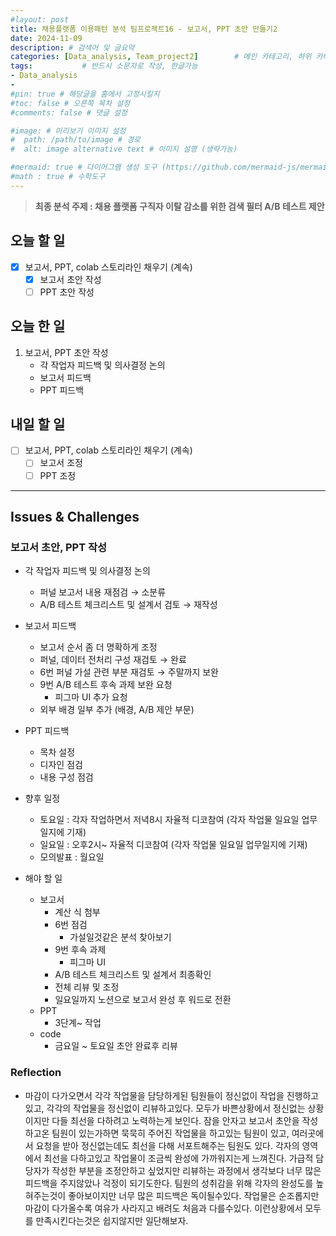 ```yaml
---
#layout: post
title: 채용플랫폼 이용패턴 분석 팀프로젝트16 - 보고서, PPT 초안 만들기2
date: 2024-11-09
description: # 검색어 및 글요약
categories: [Data_analysis, Team_project2]        # 메인 카테고리, 하위 카테고리(생략가능)
tags:           # 반드시 소문자로 작성, 한글가능
- Data_analysis
- 
#pin: true # 해당글을 홈에서 고정시킬지
#toc: false # 오른쪽 목차 설정
#comments: false # 댓글 설정

#image: # 미리보기 이미지 설정
#  path: /path/to/image # 경로
#  alt: image alternative text # 이미지 설명 (생략가능)

#mermaid: true # 다이어그램 생성 도구 (https://github.com/mermaid-js/mermaid)
#math : true # 수학도구
---
```


> **최종 분석 주제 : 채용 플랫폼 구직자 이탈 감소를 위한 검색 필터 A/B 테스트 제안**  

## 오늘 할 일

- [x]  보고서, PPT, colab 스토리라인 채우기 (계속)
    - [x]  보고서 초안 작성
    - [ ]  PPT 초안 작성

## 오늘 한 일

1. 보고서, PPT 초안 작성
    - 각 작업자 피드백 및 의사결정 논의
    - 보고서 피드백
    - PPT 피드백

## 내일 할 일

- [ ]  보고서, PPT, colab 스토리라인 채우기 (계속)
    - [ ]  보고서 조정
    - [ ]  PPT 조정

---

## Issues & Challenges

### 보고서 초안, PPT 작성

- 각 작업자 피드백 및 의사결정 논의
    - 퍼널 보고서 내용 재점검 → 소분류
    - A/B 테스트 체크리스트 및 설계서 검토 → 재작성
- 보고서 피드백
    - 보고서 순서 좀 더 명확하게 조정
    - 퍼널, 데이터 전처리 구성 재검토 → 완료
    - 6번 퍼널 가설 관련 부분 재검토 → 주말까지 보완
    - 9번 A/B 테스트 후속 과제 보완 요청
        - 피그마 UI 추가 요청
    - 외부 배경 일부 추가 (배경, A/B 제안 부문)
- PPT 피드백
    - 목차 설정
    - 디자인 점검
    - 내용 구성 점검

- 향후 일정
    - 토요일 : 각자 작업하면서 저녁8시 자율적 디코참여 (각자 작업물 일요일 업무일지에 기재)
    - 일요일 : 오후2시~ 자율적 디코참여 (각자 작업물 일요일 업무일지에 기재)
    - 모의발표 : 월요일
    
- 해야 할 일
    - 보고서
        - 계산 식 첨부
        - 6번 점검
            - 가설일것같은 분석 찾아보기
        - 9번 후속 과제
            - 피그마 UI
        - A/B 테스트 체크리스트 및 설계서 최종확인
        - 전체 리뷰 및 조정
        - 일요일까지 노션으로 보고서 완성 후 워드로 전환
    - PPT
        - 3단계~ 작업
    - code
        - 금요일 ~ 토요일 초안 완료후 리뷰

### Reflection

- 마감이 다가오면서 각각 작업물을 담당하게된 팀원들이 정신없이 작업을 진행하고있고, 각각의 작업물을 정신없이 리뷰하고있다. 모두가 바쁜상황에서 정신없는 상황이지만 다들 최선을 다하려고 노력하는게 보인다. 잠을 안자고 보고서 초안을 작성하고온 팀원이 있는가하면 묵묵히 주어진 작업물을 하고있는 팀원이 있고, 여러곳에서 요청을 받아 정신없는데도 최선을 다해 서포트해주는 팀원도 있다. 각자의 영역에서 최선을 다하고있고 작업물이 조금씩 완성에 가까워지는게 느껴진다. 가급적 담당자가 작성한 부분을 조정안하고 싶었지만 리뷰하는 과정에서 생각보다 너무 많은 피드백을 주지않았나 걱정이 되기도한다. 팀원의 성취감을 위해 각자의 완성도를 높혀주는것이 좋아보이지만 너무 많은 피드백은 독이될수있다. 작업물은 순조롭지만 마감이 다가올수록 여유가 사라지고 배려도 처음과 다를수있다. 이런상황에서 모두를 만족시킨다는것은 쉽지않지만 일단해보자.
